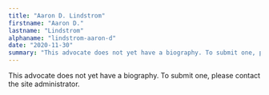 ```yaml
---
title: "Aaron D. Lindstrom"
firstname: "Aaron D."
lastname: "Lindstrom"
alphaname: "lindstrom-aaron-d"
date: "2020-11-30"
summary: "This advocate does not yet have a biography. To submit one, please contact the site administrator."
---
```

This advocate does not yet have a biography. To submit one, please contact the site administrator.

